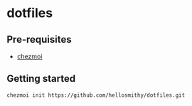 # dotfiles

## Pre-requisites

- [chezmoi](https://www.chezmoi.io/install)

## Getting started

```bash
chezmoi init https://github.com/hellosmithy/dotfiles.git
```
